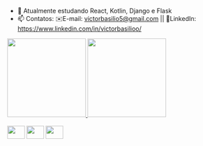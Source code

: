 - 🌱 Atualmente estudando React, Kotlin, Django e Flask
- 📫 Contatos: ✉️E-mail: victorbasilio5@gmail.com || 💼LinkedIn: https://www.linkedin.com/in/victorbasilioo/
<div>
  <a href="https://github.com/VictorbSilva/VictorbSilva">
    <img height="180cm" src="https://github-readme-stats.vercel.app/api?username=VictorbSilva&show_icons=true&theme=aura_dark&include_all_commits=true&count_private=true"/>
  </a>
  <a href="https://github.com/VictorbSilva/VictorbSilva">
    <img height="180cm" src="https://github-readme-stats-git-masterrstaa-rickstaa.vercel.app/api/top-langs/?username=VictorbSilva&layout=compact&theme=aura_dark"/>
  </a>
</div>
<div style="display: inline_block"><br>
  <img align="center" height="30" width="40" src="https://cdn.jsdelivr.net/gh/devicons/devicon@latest/icons/python/python-plain-wordmark.svg" />
  <img align="center" height="30" width="40" src="https://cdn.jsdelivr.net/gh/devicons/devicon@latest/icons/django/django-plain.svg" />
  <img align="center" height="30" width="40" src="https://cdn.jsdelivr.net/gh/devicons/devicon@latest/icons/djangorest/djangorest-original.svg" />
</div>
